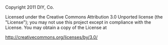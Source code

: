 Copyright 2011 DIY, Co.

Licensed under the Creative Commons Attribution 3.0 Unported license (the "License"); you may not use this project except in compliance with the License. You may obtain a copy of the License at

http://creativecommons.org/licenses/by/3.0/
